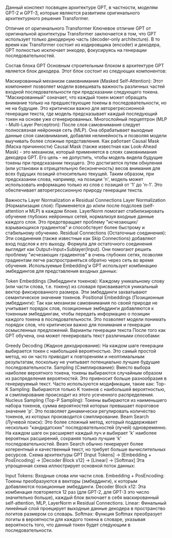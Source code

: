 Данный конспект посвящен архитектуре GPT, в частности, моделям GPT-2 и GPT-3, которые являются развитием оригинального архитектурного решения Transformer.

Отличие от оригинального Transformer
Ключевое отличие GPT от оригинальной архитектуры Transformer заключается в том, что GPT использует только декодерную часть (decoder-only architecture). В то время как Transformer состоит из кодировщика (encoder) и декодера, GPT полностью исключает энкодер, фокусируясь на генерации последовательностей.

Состав блока GPT
Основным строительным блоком в архитектуре GPT является блок декодера. Этот блок состоит из следующих компонентов:

Маскированный механизм самовнимания (Masked Self-Attention): Этот компониент позволяет модели взвешивать важность различных частей входной последовательности при предсказании следующего токена. "Маскированный" означает, что каждый токен может обращать внимание только на предшествующие токены в последовательности, но не на будущие. Это критически важно для авторегрессионной генерации текста, где модель предсказывает каждый последующий токен на основе уже сгенерированных.
Многослойный перцептрон (MLP - Multi-Layer Perceptron): После слоя самовнимания следует полносвязная нейронная сеть (MLP). Она обрабатывает выходные данные слоя самовнимания, добавляя нелинейность и позволяя модели выучивать более сложные представления.
Как работает Causal Mask (Маска причинности)
Causal Mask (также известная как Look-Ahead Mask) - это механизм, который применяется в слоях самовнимания декодера GPT. Его цель - не допустить, чтобы модель видела будущие токены при предсказании текущего. Это достигается путем обнуления (или установки в отрицательную бесконечность) весов внимания для всех будущих позиций относительно текущей. Таким образом, при предсказании слова, например, на позиции 'n', модель может использовать информацию только из слов с позиций от '1' до 'n-1'. Это обеспечивает авторегрессионную природу генерации текста.

Важность Layer Normalization и Residual Connections
Layer Normalization (Нормализация слоя): Применяется до и/или после подслоев (self-attention и MLP) в каждом блоке. LayerNorm помогает стабилизировать обучение глубоких нейронных сетей, нормализуя входные данные каждого слоя. Это предотвращает проблему "исчезающих/взрывающихся градиентов" и способствует более быстрому и стабильному обучению.
Residual Connections (Остаточные соединения): Эти соединения (также известные как Skip Connections) добавляют вход подслоя к его выходу. Формула для остаточного соединения выглядит как Output=Input+Sublayer(Input). Они помогают решить проблему "исчезающих градиентов" в очень глубоких сетях, позволяя градиентам легче распространяться обратно через сеть во время обучения.
Используемые Embedding'и
GPT использует комбинацию эмбеддингов для представления входных данных:

Token Embeddings (Эмбеддинги токенов): Каждому уникальному слову (или части слова, т.е. токену) из словаря присваивается уникальный вектор фиксированного размера. Эти эмбеддинги захватывают семантическое значение токенов.
Positional Embeddings (Позиционные эмбеддинги): Так как механизм самовнимания по своей природе не учитывает порядок слов, позиционные эмбеддинги добавляются к токенным эмбеддингам, чтобы передать информацию о позиции каждого токена в последовательности. Это позволяет модели понимать порядок слов, что критически важно для понимания и генерации осмысленных предложений.
Варианты генерации текста
После того как GPT обучена, она может генерировать текст различными способами:

Greedy Decoding (Жадное декодирование): На каждом шаге генерации выбирается токен с наибольшей вероятностью. Это самый простой метод, но он часто приводит к повторениям и неоптимальным результатам, поскольку не учитывает потенциально лучшие будущие последовательности.
Sampling (Сэмплирование): Вместо выбора наиболее вероятного токена, токены выбираются случайным образом из распределения вероятностей. Это привносит больше разнообразия в генерируемый текст. Часто используются модификации, такие как:
Top-K Sampling: Выбираются только K токенов с наибольшей вероятностью, и сэмплирование происходит из этого усеченного распределения.
Nucleus Sampling (Top-P Sampling): Токены выбираются из наименьшего набора токенов, сумма вероятностей которых превышает пороговое значение 'p'. Это позволяет динамически регулировать количество токенов, из которых производится сэмплирование.
Beam Search (Лучевой поиск): Это более сложный метод, который поддерживает несколько "кандидатских" последовательностей (лучей) одновременно. На каждом шаге он расширяет каждый луч и выбирает 'k' наиболее вероятных расширений, сохраняя только лучшие 'k' последовательностей. Beam Search обычно генерирует более когерентный и качественный текст, но требует больше вычислительных ресурсов.
Схема архитектуры GPT
[Input Tokens] → [Embedding + PosEncoding] → [Decoder Block x12] → [Linear] → [Softmax]
Эта упрощенная схема иллюстрирует основной поток данных:

Input Tokens: Входные слова или части слов.
Embedding + PosEncoding: Токены преобразуются в векторы (эмбеддинги), к которым добавляются позиционные эмбеддинги.
Decoder Block x12: Эта комбинация повторяется 12 раз (для GPT-2, для GPT-3 это число значительно больше), каждый блок включает в себя маскированный self-attention, MLP, LayerNorm и Residual Connections.
Linear: Финальный линейный слой проецирует выходные данные декодера в пространство логитов размером со словарь.
Softmax: Функция Softmax преобразует логиты в вероятности для каждого токена в словаре, указывая вероятность того, что данный токен будет следующим в последовательности.